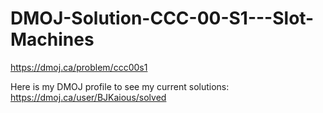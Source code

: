 # DMOJ-Solution-CCC-00-S1---Slot-Machines
https://dmoj.ca/problem/ccc00s1

Here is my DMOJ profile to see my current solutions:
https://dmoj.ca/user/BJKaious/solved
